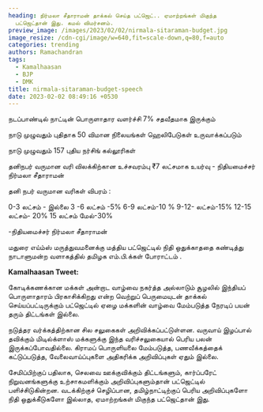 ```yaml
---
heading: நிர்மலா சீதாராமன் தாக்கல் செய்த பட்ஜெட்.. ஏமாற்றங்கள் மிகுந்த
  பட்ஜெட்தான் இது. கமல் விமர்சனம்.
preview_image: /images/2023/02/02/nirmala-sitaraman-budget.jpg
image_resize: /cdn-cgi/image/w=640,fit=scale-down,q=80,f=auto
categories: trending
authors: Ramachandran
tags:
  - Kamalhaasan
  - BJP
  - DMK
title: nirmala-sitaraman-budget-speech
date: 2023-02-02 08:49:16 +0530
---
```

நடப்பாண்டில் நாட்டின் பொருளாதார வளர்ச்சி 7% சதவீதமாக இருக்கும் 

நாடு முழுவதும் புதிதாக 50 விமான நிலையங்கள் ஹெலிபேடுகள் உருவாக்கப்படும்

நாடு முழுவதும் 157 புதிய நர்சிங் கல்லூரிகள்

தனிநபர் வருமான வரி விலக்கிற்கான உச்சவரம்பு ₹7 லட்சமாக உயர்வு - நிதியமைச்சர் நிர்மலா சீதாராமன்

தனி நபர் வருமான வரிகள் விபரம் : 

0-3 லட்சம் - இல்லை
3 -6 லட்சம் -5%
6-9 லட்சம்-10 %
9-12-  லட்சம்-15%
12-15 லட்சம்- 20%
15 லட்சம் மேல்-30%

\-நிதியமைச்சர் நிர்மலா சீதாராமன்

மதுரை எய்ம்ஸ் மருத்துவமனைக்கு மத்திய பட்ஜெட்டில் நிதி ஒதுக்காததை கண்டித்து நாடாளுமன்ற வளாகத்தில் தமிழக எம்.பி.க்கள் போராட்டம் .

**K﻿amalhaasan Tweet:**

கோடிக்கணக்கான மக்கள் அன்றாட வாழ்வை நகர்த்த அல்லாடும் சூழலில் இந்தியப் பொருளாதாரம் பிரகாசிக்கிறது என்ற வெற்றுப்  பெருமையுடன் தாக்கல் செய்யப்பட்டிருக்கும் பட்ஜெட்டில் ஏழை மக்களின் வாழ்வை மேம்படுத்த நேரடிப் பயன் தரும் திட்டங்கள் இல்லை. 

நடுத்தர வர்க்கத்திற்கான சில சலுகைகள் அறிவிக்கப்பட்டுள்ளன. வருவாய் இழப்பால் தவிக்கும் மிடில்க்ளாஸ் மக்களுக்கு இந்த வரிச்சலுகையால் பெரிய பலன் இருக்கப்போவதில்லை. கிராமப் பொருளியலை மேம்படுத்த, பணவீக்கத்தைக் கட்டுப்படுத்த, வேலைவாய்ப்புகளை அதிகரிக்க அறிவிப்புகள் ஏதும் இல்லை.

சேமிப்பிற்குப் பதிலாக, செலவை ஊக்குவிக்கும் திட்டங்களும், கார்ப்பரேட் நிறுவனங்களுக்கு உற்சாகமளிக்கும் அறிவிப்புகளும்தான் பட்ஜெட்டில் பளிச்சிடுகின்றன. வடக்கிற்குச் செழிப்பான, தமிழ்நாட்டிற்குப் பெரிய அறிவிப்புகளோ நிதி ஒதுக்கீடுகளோ இல்லாத, ஏமாற்றங்கள் மிகுந்த பட்ஜெட்தான் இது.